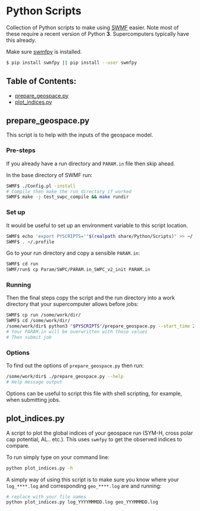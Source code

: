 Python Scripts
==============

Collection of Python scripts to make using [SWMF](https://gitlab.umich.edu/swmf_software/SWMF) easier. Note most of these require a recent version of Python __3__. Supercomputers typically have this already.

Make sure [swmfpy](https://gitlab.umich.edu/swmf_software/swmfpy) is installed.

```bash
$ pip install swmfpy || pip install --user swmfpy
```

Table of Contents:
------------------

- [prepare_geospace.py](#prepare_geospacepy)
- [plot_indices.py](#plot_indices)

prepare_geospace.py
-------------------

This script is to help with the inputs of the geospace model.

### Pre-steps

If you already have a run directory and `PARAM.in` file then skip ahead.

In the base directory of SWMF run:

```bash
SWMF$ ./Config.pl -install
# Compile then make the run directory if worked
SWMF$ make -j test_swpc_compile && make rundir
```

### Set up

It would be useful to set up an environment variable to this script location.
```bash
SWMF$ echo 'export PYSCRIPTS='"$(realpath share/Python/Scripts)" >> ~/.profile
SWMF$ . ~/.profile
```

Go to your run directory and copy a sensible `PARAM.in`:

```bash
SWMF$ cd run
SWMF/run$ cp Param/SWPC/PARAM.in_SWPC_v2_init PARAM.in
```

### Running

Then the final steps copy the script and the run directory into a work directory that your supercomputer allows before jobs:

```bash
SWMF$ cp run /some/work/dir/
SWMF$ cd /some/work/dir/
/some/work/dir$ python3 "$PYSCRIPTS"/prepare_geospace.py --start_time 2014 2 3 4 5 6 --end_time 2014 3 4 5 6 7
# Your PARAM.in will be overwritten with those values
# Then submit job
```

### Options

To find out the options of `prepare_geospace.py` then run:

```bash
/some/work/dir$ ./prepare_geospace.py --help
# Help message output
```

Options can be useful to script this file with shell scripting, for example, when submitting jobs.

plot_indices.py
---------------

A script to plot the global indices of your geospace run (SYM-H, cross polar cap
potential, AL.. etc.). This uses `swmfpy` to get the observed indices to
compare.

To run simply type on your command line:

```bash
python plot_indices.py -h
```

A simply way of using this script is to make sure you know where your
`log_****.log` and corresponding `geo_****.log` are and running:

```bash
# replace with your file names
python plot_indices.py log_YYYYMMMDD.log geo_YYYMMMDD.log
```
